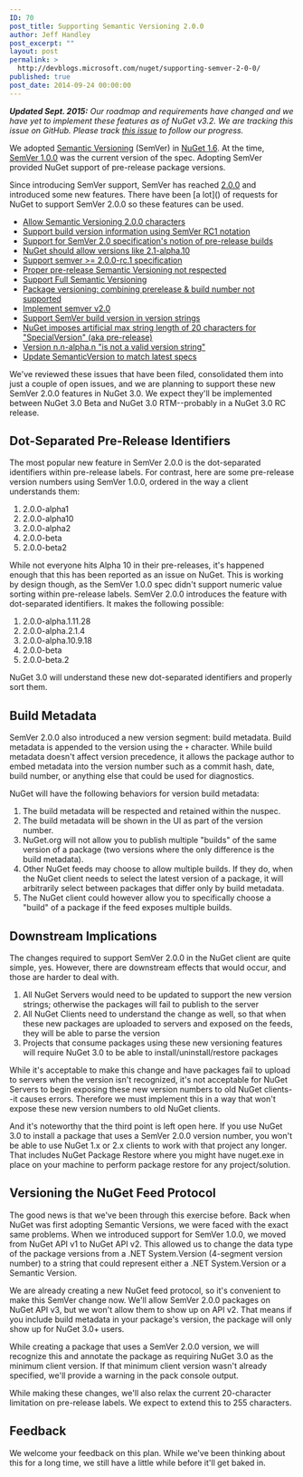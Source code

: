 ```yaml
---
ID: 70
post_title: Supporting Semantic Versioning 2.0.0
author: Jeff Handley
post_excerpt: ""
layout: post
permalink: >
  http://devblogs.microsoft.com/nuget/supporting-semver-2-0-0/
published: true
post_date: 2014-09-24 00:00:00
---
```

***Updated Sept. 2015:** Our roadmap and requirements have changed and we have yet to implement these features as of NuGet v3.2. We are tracking this issue on GitHub. Please track [this issue][1] to follow our progress.*

We adopted [Semantic Versioning][2] (SemVer) in [NuGet 1.6][3]. At the time, [SemVer 1.0.0][4] was the current version of the spec. Adopting SemVer provided NuGet support of pre-release package versions.

Since introducing SemVer support, SemVer has reached [2\.0.0][5] and introduced some new features. There have been \[a lot\]() of requests for NuGet to support SemVer 2.0.0 so these features can be used.

*   [Allow Semantic Versioning 2.0.0 characters][6]
*   [Support build version information using SemVer RC1 notation][7]
*   [Support for SemVer 2.0 specification's notion of pre-release builds][8]
*   [NuGet should allow versions like 2.1-alpha.10][9]
*   [Support semver >= 2.0.0-rc.1 specification][10]
*   [Proper pre-release Semantic Versioning not respected][11]
*   [Support Full Semantic Versioning][12]
*   [Package versioning: combining prerelease & build number not supported][13]
*   [Implement semver v2.0][14]
*   [Support SemVer build version in version strings][15]
*   [NuGet imposes artificial max string length of 20 characters for "SpecialVersion" (aka pre-release)][16]
*   [Version n.n-alpha.n "is not a valid version string"][17]
*   [Update SemanticVersion to match latest specs][18]

We've reviewed these issues that have been filed, consolidated them into just a couple of open issues, and we are planning to support these new SemVer 2.0.0 features in NuGet 3.0. We expect they'll be implemented between NuGet 3.0 Beta and NuGet 3.0 RTM--probably in a NuGet 3.0 RC release.

## Dot-Separated Pre-Release Identifiers

The most popular new feature in SemVer 2.0.0 is the dot-separated identifiers within pre-release labels. For contrast, here are some pre-release version numbers using SemVer 1.0.0, ordered in the way a client understands them:

1.  2\.0.0-alpha1
2.  2\.0.0-alpha10
3.  2\.0.0-alpha2
4.  2\.0.0-beta
5.  2\.0.0-beta2

While not everyone hits Alpha 10 in their pre-releases, it's happened enough that this has been reported as an issue on NuGet. This is working by design though, as the SemVer 1.0.0 spec didn't support numeric value sorting within pre-release labels. SemVer 2.0.0 introduces the feature with dot-separated identifiers. It makes the following possible:

1.  2\.0.0-alpha.1.11.28
2.  2\.0.0-alpha.2.1.4
3.  2\.0.0-alpha.10.9.18
4.  2\.0.0-beta
5.  2\.0.0-beta.2

NuGet 3.0 will understand these new dot-separated identifiers and properly sort them.

## Build Metadata

SemVer 2.0.0 also introduced a new version segment: build metadata. Build metadata is appended to the version using the `+` character. While build metadata doesn't affect version precedence, it allows the package author to embed metadata into the version number such as a commit hash, date, build number, or anything else that could be used for diagnostics.

NuGet will have the following behaviors for version build metadata:

1.  The build metadata will be respected and retained within the nuspec.
2.  The build metadata will be shown in the UI as part of the version number.
3.  NuGet.org will not allow you to publish multiple "builds" of the same version of a package (two versions where the only difference is the build metadata).
4.  Other NuGet feeds may choose to allow multiple builds. If they do, when the NuGet client needs to select the latest version of a package, it will arbitrarily select between packages that differ only by build metadata.
5.  The NuGet client could however allow you to specifically choose a "build" of a package if the feed exposes multiple builds.

## Downstream Implications

The changes required to support SemVer 2.0.0 in the NuGet client are quite simple, yes. However, there are downstream effects that would occur, and those are harder to deal with.

1.  All NuGet Servers would need to be updated to support the new version strings; otherwise the packages will fail to publish to the server
2.  All NuGet Clients need to understand the change as well, so that when these new packages are uploaded to servers and exposed on the feeds, they will be able to parse the version
3.  Projects that consume packages using these new versioning features will require NuGet 3.0 to be able to install/uninstall/restore packages

While it's acceptable to make this change and have packages fail to upload to servers when the version isn't recognized, it's not acceptable for NuGet Servers to begin exposing these new version numbers to old NuGet clients--it causes errors. Therefore we must implement this in a way that won't expose these new version numbers to old NuGet clients.

And it's noteworthy that the third point is left open here. If you use NuGet 3.0 to install a package that uses a SemVer 2.0.0 version number, you won't be able to use NuGet 1.x or 2.x clients to work with that project any longer. That includes NuGet Package Restore where you might have nuget.exe in place on your machine to perform package restore for any project/solution.

## Versioning the NuGet Feed Protocol

The good news is that we've been through this exercise before. Back when NuGet was first adopting Semantic Versions, we were faced with the exact same problems. When we introduced support for SemVer 1.0.0, we moved from NuGet API v1 to NuGet API v2. This allowed us to change the data type of the package versions from a .NET System.Version (4-segment version number) to a string that could represent either a .NET System.Version or a Semantic Version.

We are already creating a new NuGet feed protocol, so it's convenient to make this SemVer change now. We'll allow SemVer 2.0.0 packages on NuGet API v3, but we won't allow them to show up on API v2. That means if you include build metadata in your package's version, the package will only show up for NuGet 3.0+ users.

While creating a package that uses a SemVer 2.0.0 version, we will recognize this and annotate the package as requiring NuGet 3.0 as the minimum client version. If that minimum client version wasn't already specified, we'll provide a warning in the pack console output.

While making these changes, we'll also relax the current 20-character limitation on pre-release labels. We expect to extend this to 255 characters.

## Feedback

We welcome your feedback on this plan. While we've been thinking about this for a long time, we still have a little while before it'll get baked in.

 [1]: https://github.com/NuGet/Home/issues/1359
 [2]: http://semver.org
 [3]: http://docs.nuget.org/docs/release-notes/nuget-1.6
 [4]: http://semver.org/spec/v1.0.0.html
 [5]: http://semver.org/spec/v2.0.0.html
 [6]: https://nuget.codeplex.com/workitem/3924
 [7]: https://nuget.codeplex.com/workitem/1796
 [8]: https://nuget.codeplex.com/workitem/3416
 [9]: https://nuget.codeplex.com/workitem/2988
 [10]: https://nuget.codeplex.com/workitem/2636
 [11]: https://nuget.codeplex.com/workitem/3805
 [12]: https://nuget.codeplex.com/workitem/2915
 [13]: https://nuget.codeplex.com/workitem/2346
 [14]: https://nuget.codeplex.com/workitem/2247
 [15]: https://nuget.codeplex.com/workitem/2137
 [16]: https://nuget.codeplex.com/workitem/3426
 [17]: https://nuget.codeplex.com/workitem/2931
 [18]: https://nuget.codeplex.com/workitem/1697